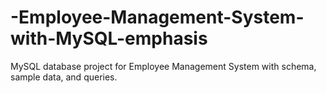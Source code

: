 # -Employee-Management-System-with-MySQL-emphasis
MySQL database project for Employee Management System with schema, sample data, and queries.
